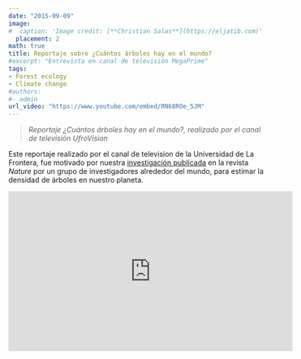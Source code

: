 ```yaml
---
date: "2015-09-09"
image:
#  caption: 'Image credit: [**Christian Salas**](https://eljatib.com)'
  placement: 2
math: true
title: Reportaje sobre ¿Cuántos árboles hay en el mundo?
#excerpt: "Entrevista en canal de televisión MegaPrime"
tags:
- Forest ecology
- Climate change
#authors:
#- admin
url_video: "https://www.youtube.com/embed/RN68ROe_5JM"
---
```


> *Reportaje ¿Cuántos árboles hay en el mundo?, realizado por el canal de televisión UfroVision* 

Este reportaje realizado por el canal de television de la Universidad de La Frontera, fue motivado por nuestra [investigación publicada](https://www.nature.com/articles/nature14967) en la revista *Nature* por un grupo de investigadores alrededor del mundo, para estimar la densidad de árboles en nuestro planeta. 

<iframe width="560" height="315" src="https://www.youtube.com/embed/RN68ROe_5JM" frameborder="0" allow="accelerometer; autoplay; clipboard-write; encrypted-media; gyroscope; picture-in-picture" allowfullscreen></iframe>



<!--- 
#### Te parecio interesante o util? Considera compartirlo 🙌

<img src="portadaLibro.jpg" width="1000" height="350">
**Some of my older websites**
- [My old website](https://cseljatib.wixsite.com/biometria)
- [My old linux help](http://biometria.ufro.cl/myLinuxHelp/)
* [Mentoirs](./educa.md)
![](images/chacai01.jpg)
-->
